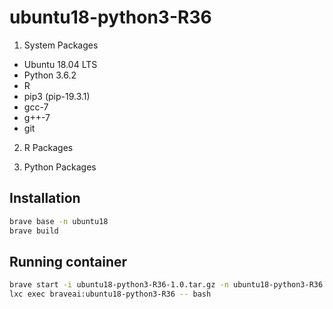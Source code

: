 # ubuntu18-python3-R36

1. System Packages
* Ubuntu 18.04 LTS
* Python 3.6.2
* R 
* pip3 (pip-19.3.1)
* gcc-7
* g++-7
* git

2. R Packages

3. Python Packages


## Installation

``` bash
brave base -n ubuntu18
brave build
```

## Running container

``` bash
brave start -i ubuntu18-python3-R36-1.0.tar.gz -n ubuntu18-python3-R36
lxc exec braveai:ubuntu18-python3-R36 -- bash
```
